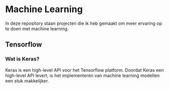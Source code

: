 # Machine Learning

In deze repository staan projecten die ik heb gemaakt
om meer ervaring op te doen met machine learning.

## Tensorflow

### Wat is Keras?

Keras is een high-level API voor het Tensorflow platform. Doordat
Keras een high-level API levert, is het implementeren van machine
learning modellen een stuk makkelijker. 




